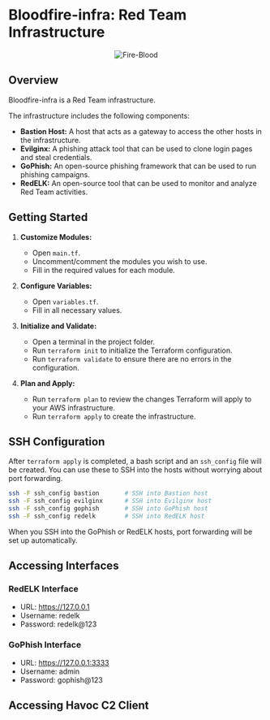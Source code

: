 # Bloodfire-infra: Red Team Infrastructure

<div align="center">
  <img src="https://github.com/smadi0x86/Bloodfire-infra/assets/75253629/0a2afe55-f957-4882-abb0-9e80d2041517" alt="Fire-Blood">
</div>

## Overview

Bloodfire-infra is a Red Team infrastructure.

The infrastructure includes the following components:

- **Bastion Host:** A host that acts as a gateway to access the other hosts in the infrastructure.
- **Evilginx:** A phishing attack tool that can be used to clone login pages and steal credentials.
- **GoPhish:** An open-source phishing framework that can be used to run phishing campaigns.
- **RedELK:** An open-source tool that can be used to monitor and analyze Red Team activities.

## Getting Started

1. **Customize Modules:**

   - Open `main.tf`.
   - Uncomment/comment the modules you wish to use.
   - Fill in the required values for each module.

2. **Configure Variables:**

   - Open `variables.tf`.
   - Fill in all necessary values.

3. **Initialize and Validate:**

   - Open a terminal in the project folder.
   - Run `terraform init` to initialize the Terraform configuration.
   - Run `terraform validate` to ensure there are no errors in the configuration.

4. **Plan and Apply:**
   - Run `terraform plan` to review the changes Terraform will apply to your AWS infrastructure.
   - Run `terraform apply` to create the infrastructure.

## SSH Configuration

After `terraform apply` is completed, a bash script and an `ssh_config` file will be created. You can use these to SSH into the hosts without worrying about port forwarding.

```bash
ssh -F ssh_config bastion       # SSH into Bastion host
ssh -F ssh_config evilginx      # SSH into Evilginx host
ssh -F ssh_config gophish       # SSH into GoPhish host
ssh -F ssh_config redelk        # SSH into RedELK host
```

When you SSH into the GoPhish or RedELK hosts, port forwarding will be set up automatically.

## Accessing Interfaces

### RedELK Interface

- URL: https://127.0.0.1
- Username: redelk
- Password: redelk@123

### GoPhish Interface

- URL: https://127.0.0.1:3333
- Username: admin
- Password: gophish@123

## Accessing Havoc C2 Client

